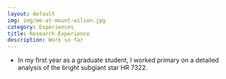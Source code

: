 ```yaml
---
layout: default
img: img/me-at-mount-wilson.jpg
category: Experiences
title: Research Experience
description: Work so far
---
```


* In my first year as a graduate student, I worked primary on a detailed analysis of the bright subgiant star HR 7322.
